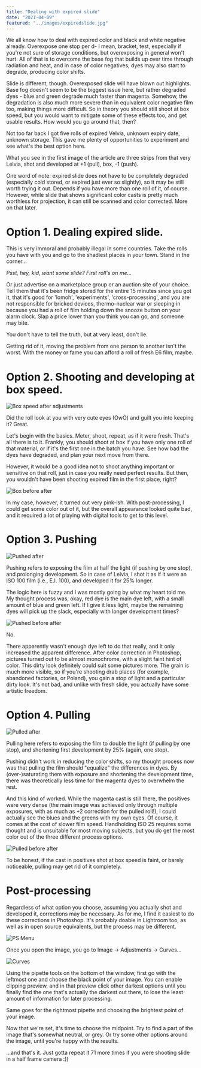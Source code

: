 ```yaml
---
title: "Dealing with expired slide"
date: "2021-04-09"
featured: "../images/expiredslide.jpg"
---
```


We all know how to deal with expired color and black and white negative already. Overexpose one stop per d- I mean, bracket, test, especially if you're not sure of storage conditions, but overexposing in general won't hurt.
All of that is to overcome the base fog that builds up over time through radiation and heat, and in case of color negatives, dyes may also start to degrade, producing color shifts.

Slide is different, though. Overexposed slide will have blown out highlights. Base fog doesn't seem to be the biggest issue here, but rather degraded dyes - blue and green degrade much faster than magenta. Somehow, the degradation is also much more severe than in equivalent color negative film too, making things more difficult. So in theory you should still shoot at box speed, but you would want to mitigate some of these effects too, and get usable results. How would you go around that, then?

Not too far back I got five rolls of expired Velvia, unknown expiry date, unknown storage. This gave me plenty of opportunities to experiment and see what's the best option here.

What you see in the first image of the article are three strips from that very Lelvia, shot and developed at +1 (pull), box, -1 (push).

One word of note: expired slide does not have to be completely degraded (especially cold stored, or expired just ever so slightly), so it may be still worth trying it out. Depends if you have more than one roll of it, of course. However, while slide that shows significant color casts is pretty much worthless for projection, it can still be scanned and color corrected. More on that later.

# Option 1. Dealing expired slide.

This is very immoral and probably illegal in some countries. Take the rolls you have with you and go to the shadiest places in your town. Stand in the corner...

*Psst, hey, kid, want some slide? First roll's on me...*

Or just advertise on a marketplace group or an auction site of your choice. Tell them that it's been fridge stored for the entire 15 minutes since you got it, that it's good for 'lomoh', 'experiments', 'cross-processing', and you are not responsible for bricked devices, thermo-nuclear war or sleeping in because you had a roll of film holding down the snooze button on your alarm clock. Slap a price lower than you think you can go, and someone may bite.

You don't have to tell the truth, but at very least, don't lie.

Getting rid of it, moving the problem from one person to another isn't the worst. With the money or fame you can afford a roll of fresh E6 film, maybe.

# Option 2. Shooting and developing at box speed.
![Box speed after adjustments](../images/expiredslide/box_after.jpg)

Did the roll look at you with very cute eyes (OwO) and guilt you into keeping it? Great.

Let's begin with the basics. Meter, shoot, repeat, as if it were fresh. That's all there is to it. Frankly, you should shoot at box if you have only one roll of that material, or if it's the first one in the batch you have. See how bad the dyes have degraded, and plan your next move from there.

However, it would be a good idea not to shoot anything important or sensitive on that roll, just in case you really need perfect results. But then, you wouldn't have been shooting expired film in the first place, right?

![Box before after](../images/expiredslide/box_before_after.png)

In my case, however, it turned out very pink-ish. With post-processing, I could get some color out of it, but the overall appearance looked quite bad, and it required a lot of playing with digital tools to get to this level.

# Option 3. Pushing

![Pushed after](../images/expiredslide/push_after.jpg)

Pushing refers to exposing the film at half the light (if pushing by one stop), and prolonging development. So in case of Lelvia, I shot it as if it were an ISO 100 film (i.e., E.I. 100), and developed it for 25% longer.

The logic here is fuzzy and I was mostly going by what my heart told me. My thought process was, okay, red dye is the main dye left, with a small amount of blue and green left. If I give it less light, maybe the remaining dyes will pick up the slack, especially with longer development times?

![Pushed before after](../images/expiredslide/push_before_after.png)

No.

There apparently wasn't enough dye left to do that really, and it only increased the apparent difference. After color correction in Photoshop, pictures turned out to be almost monochrome, with a slight faint hint of color. This dirty look definitely could suit some pictures more. The grain is much more visible, so if you're shooting drab places (for example, abandoned factories, or Poland), you gain a stop of light and a particular dirty look. It's not bad, and unlike with fresh slide, you actually have some artistic freedom.

# Option 4. Pulling

![Pulled after](../images/expiredslide/pull_after.jpg)

Pulling here refers to exposing the film to double the light (if pulling by one stop), and shortening first development by 25% (again, one stop).

Pushing didn't work in reducing the color shifts, so my thought process now was that pulling the film should "equalize" the differences in dyes. By (over-)saturating them with exposure and shortening the development time, there was theoretically less time for the magenta dyes to overwhelm the rest.

And this kind of worked. While the magenta cast is still there, the positives were very dense (the main image was achieved only through multiple exposures, with as much as +2 correction for the pulled roll!), I could actually see the blues and the greens with my own eyes.
Of course, it comes at the cost of slower film speed. Handholding ISO 25 requires some thought and is unsuitable for most moving subjects, but you do get the most color out of the three different process options.

![Pulled before after](../images/expiredslide/pull_before_after.png)

To be honest, if the cast in positives shot at box speed is faint, or barely noticeable, pulling may get rid of it completely.

# Post-processing

Regardless of what option you choose, assuming you actually shot and developed it, corrections may be necessary. As for me, I find it easiest to do these corrections in Photoshop. It's probably doable in Lightroom too, as well as in open source equivalents, but the process may be different.

![PS Menu](../images/expiredslide/ps_menu.png)

Once you open the image, you go to Image -> Adjustments -> Curves...

![Curves](../images/expiredslide/ps_curves.png)

Using the pipette tools on the bottom of the window, first go with the leftmost one and choose the black point of your image. You can enable clipping preview, and in that preview click other darkest options until you finally find the one that's actually the darkest out there, to lose the least amount of information for later processing.

Same goes for the rightmost pipette and choosing the brightest point of your image.

Now that we're set, it's time to choose the midpoint. Try to find a part of the image that's somewhat neutral, or grey. Or try some other options around the image, until you're happy with the results.

...and that's it. Just gotta repeat it 71 more times if you were shooting slide in a half frame camera :))